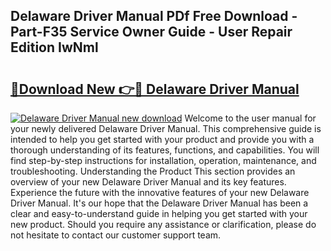 ## Delaware Driver Manual PDf Free Download - Part-F35 Service Owner Guide - User Repair Edition IwNml

# <h2><a href="http://bc27013.oget.top/?id=Delaware+Driver+Manual">🔗Download New 👉🔴 Delaware Driver Manual</a></h2>

[![Delaware Driver Manual new download](https://i.imgur.com/5g1atiW.png)](http://bc27013.oget.top/?id=Delaware+Driver+Manual)
Welcome to the user manual for your newly delivered Delaware Driver Manual. This comprehensive guide is intended to help you get started with your product and provide you with a thorough understanding of its features, functions, and capabilities. You will find step-by-step instructions for installation, operation, maintenance, and troubleshooting. Understanding the Product This section provides an overview of your new Delaware Driver Manual and its key features. Experience the future with the innovative features of your new Delaware Driver Manual. It's our hope that the Delaware Driver Manual has been a clear and easy-to-understand guide in helping you get started with your new product. Should you require any assistance or clarification, please do not hesitate to contact our customer support team.
